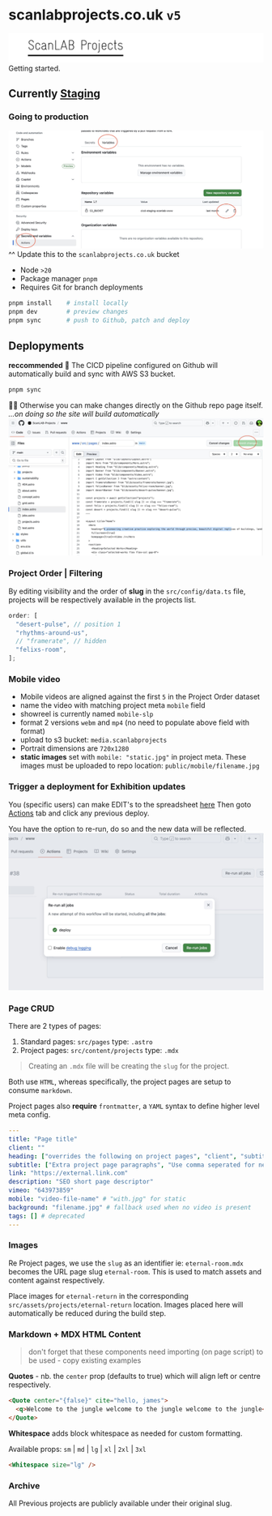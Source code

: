 # scanlabprojects.co.uk `v5`

![](src/assets/readme/scanlabprojects.png)
Getting started.

## Currently [Staging](http://cicd-staging-scanlab-www.s3-website.eu-west-2.amazonaws.com)

### Going to production

![](src/assets/readme/production.jpg)
^^ Update this to the `scanlabprojects.co.uk` bucket

- Node `>20`
- Package manager `pnpm`
- Requires Git for branch deployments

```bash
pnpm install    # install locally
pnpm dev        # preview changes
pnpm sync       # push to Github, patch and deploy
```

## Deplopyments

**reccommended**
🚀 The CICD pipeline configured on Github will automatically build and sync with AWS S3 bucket.

```bash
pnpm sync
```

🧑‍💻 Otherwise you can make changes directly on the Github repo page itself.
_...on doing so the site will build automatically_
![](src/assets/readme/changes.jpg)

### Project Order | Filtering

By editing visibility and the order of **slug** in the `src/config/data.ts` file, projects will be respectively available in the projects list.

```js
order: [
  "desert-pulse", // position 1
  "rhythms-around-us",
  // "framerate", // hidden
  "felixs-room",
];
```

### Mobile video

- Mobile videos are aligned against the first `5` in the Project Order dataset
- name the video with matching project meta `mobile` field
- showreel is currently named `mobile-slp`
- format 2 versions `webm` and `mp4` (no need to populate above field with format)
- upload to s3 bucket: `media.scanlabprojects`
- Portrait dimensions are `720x1280`
- **static images** set with `mobile: "static.jpg"` in project meta. These images must be uploaded to repo location: `public/mobile/filename.jpg`

### Trigger a deployment for Exhibition updates

You (specific users) can make EDIT's to the spreadsheet [here](https://docs.google.com/spreadsheets/d/1iJ8XBJGkpWw33kltxKcuTd5X9-txEhHpy4Ldi9RVgdo)
Then goto [Actions](https://github.com/ScanLAB-Projects/www/actions) tab and click any previous deploy.

You have the option to re-run, do so and the new data will be reflected.
![](src/assets/readme/actions.jpg)

### Page CRUD

There are 2 types of pages:

1. Standard pages: `src/pages` type: `.astro`
2. Project pages: `src/content/projects` type: `.mdx`

> Creating an `.mdx` file will be creating the `slug` for the project.

Both use `HTML`, whereas specifically, the project pages are setup to consume `markdown`.

Project pages also **require** `frontmatter`, a `YAML` syntax to define higher level meta config.

```yaml
---
title: "Page title"
client: ""
heading: ["overrides the following on project pages", "client", "subtitle"]
subtitle: ["Extra project page paragraphs", "Use comma seperated for new lines"]
link: "https://external.link.com"
description: "SEO short page descriptor"
vimeo: "643973859"
mobile: "video-file-name" # "with.jpg" for static
background: "filename.jpg" # fallback used when no video is present
tags: [] # deprecated
---
```

### Images

Re Project pages, we use the `slug` as an identifier ie: `eternal-room.mdx` becomes the URL page slug `eternal-room`.
This is used to match assets and content against respectively.

Place images for `eternal-return` in the corresponding `src/assets/projects/eternal-return` location.
Images placed here will automatically be reduced during the build step.

### Markdown + MDX HTML Content

> don't forget that these components need importing (on page script) to be used - copy existing examples

**Quotes** - nb. the `center` prop (defaults to true) which will align left or centre respectively.

```html
<Quote center="{false}" cite="hello, james">
  <q>Welcome to the jungle welcome to the jungle welcome to the jungle</q>
</Quote>
```

**Whitespace** adds block whitespace as needed for custom formatting.

Available props: `sm` | `md` | `lg` | `xl` | `2xl` | `3xl`

```html
<Whitespace size="lg" />
```

### Archive

All Previous projects are publicly available under their original slug.
